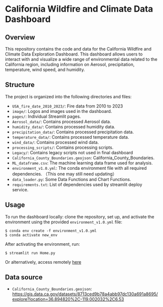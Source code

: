 # California Wildfire and Climate Data Dashboard

## Overview
This repository contains the code and data for the California Wildfire and Climate Data Exploration Dashboard. This dashboard allows users to interact with and visualize a wide range of environmental data related to the California region, including information on Aerosol, precipitation, temperature, wind speed, and humidity.

## Structure
The project is organized into the following directories and files:

- `USA_fire_date_2010_2023/`: Fire data from 2010 to 2023
- `image/`: Logos and images used in the dashboard.
- `pages/`: Individual Streamlit pages.
- `Aerosol_data/`: Contains processed Aerosol data.
- `humidity_data/`: Contains processed humidity data.
- `precipitation_data/`: Contains processed precipitation data.
- `temperature_data/`: Contains processed temperature data.
- `wind_data/`: Contains processed wind data.
- `processing_scripts/`: Contains processing scripts.
- `Legacy/`: Contains legacy scripts not used in final dashboard
- `California_County_Boundaries.geojson`: California_County_Boundaries.
- `ML_dataframe.csv`: The machine learning data frame used for analysis.
- `environment_v1.0.yml`: The conda environment file with all required dependencies. （This one may still need updating）
- `data_loader.py`: Some Data Functions and Chart Functions.
- `requirements.txt`: List of dependencies used by streamlit deploy service.
 
## Usage
To run the dashboard locally: clone the repository, set up, and activate the environment using the provided `environment_v1.0.yml` file:
~~~
$ conda env create -f environment_v1.0.yml
$ conda activate new_env
~~~
After activating the environment, run:
~~~
$ streamlit run Home.py
~~~

Or alternatively, access remotely [here](https://climatechangedashboard.streamlit.app)

## Data source
- `California_County_Boundaries.geojson`: https://gis.data.ca.gov/datasets/8713ced9b78a4abb97dc130a691a8695/explore?location=36.894820%2C-119.002032%2C6.53
